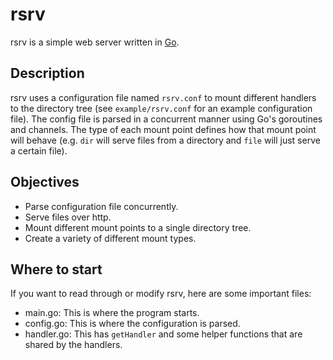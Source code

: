rsrv
====

rsrv is a simple web server written in [Go](http://golang.org/).

Description
-----------

rsrv uses a configuration file named `rsrv.conf` to mount different 
handlers to the directory tree (see `example/rsrv.conf` for an example 
configuration file). The config file is parsed in a concurrent manner 
using Go's goroutines and channels. The type of each mount point 
defines how that mount point will behave (e.g. `dir` will serve files 
from a directory and `file` will just serve a certain file).

Objectives
----------

- Parse configuration file concurrently.
- Serve files over http.
- Mount different mount points to a single directory tree.
- Create a variety of different mount types.

Where to start
--------------

If you want to read through or modify rsrv, here are some important files:

- main.go: This is where the program starts.
- config.go: This is where the configuration is parsed.
- handler.go: This has `getHandler` and some helper functions that are
  shared by the handlers.
